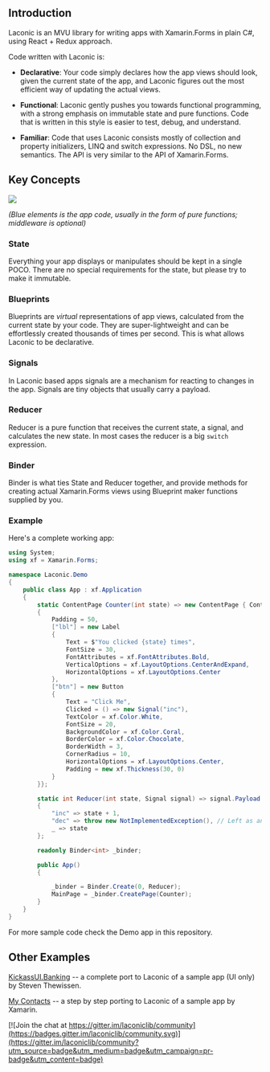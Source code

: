 ## Introduction

Laconic is an MVU library for writing apps with Xamarin.Forms in
 plain C#, using React + Redux approach.

Code written with Laconic is:

- **Declarative**: Your code simply declares how the
app views should look, given the current state of the app, 
and Laconic figures out the most efficient way of updating 
the actual views.

- **Functional**: Laconic gently pushes you towards functional programming,
with a strong emphasis on immutable state and pure functions. 
Code that is written in this style is easier to test, debug, and understand.

- **Familiar**: Code that uses Laconic consists
mostly of collection and property initializers, LINQ and switch expressions.
No DSL, no new semantics. The API is very similar to the API of Xamarin.Forms.

## Key Concepts

<div style="max-width:369px;max-height:669px;">
    <img src="assets/flow-with-middleware.png">
</div>

_(Blue elements is the app code, usually in the form of pure functions; middleware is optional)_

### State

Everything your app displays or manipulates should be kept in a single POCO. 
There are no special requirements for the state, but please try to
make it immutable.

### Blueprints

Blueprints are _virtual_ representations of app views, 
calculated from the current state by your code.
They are super-lightweight and can be effortlessly 
created thousands of times per second. This is what
allows Laconic to be declarative.

### Signals

In Laconic based apps signals are a mechanism for reacting to changes
in the app. Signals are tiny objects that usually carry a payload.

### Reducer

Reducer is a pure function that receives the current state, a signal,
and calculates the new state. In most cases the reducer is a big
`switch` expression.

### Binder

Binder is what ties State and Reducer together, and provide methods for creating
actual Xamarin.Forms views using Blueprint maker functions supplied by you. 

### Example

Here's a complete working app:

``` csharp
using System;
using xf = Xamarin.Forms;

namespace Laconic.Demo
{
    public class App : xf.Application
    {
        static ContentPage Counter(int state) => new ContentPage { Content = new StackLayout
        {
            Padding = 50,
            ["lbl"] = new Label
            {
                Text = $"You clicked {state} times",
                FontSize = 30,
                FontAttributes = xf.FontAttributes.Bold,
                VerticalOptions = xf.LayoutOptions.CenterAndExpand,
                HorizontalOptions = xf.LayoutOptions.Center
            },
            ["btn"] = new Button
            {
                Text = "Click Me",
                Clicked = () => new Signal("inc"),
                TextColor = xf.Color.White,
                FontSize = 20,
                BackgroundColor = xf.Color.Coral,
                BorderColor = xf.Color.Chocolate,
                BorderWidth = 3,
                CornerRadius = 10,
                HorizontalOptions = xf.LayoutOptions.Center,
                Padding = new xf.Thickness(30, 0)
            }
        }};

        static int Reducer(int state, Signal signal) => signal.Payload switch
        {
            "inc" => state + 1,
            "dec" => throw new NotImplementedException(), // Left as an exercise for the reader
            _ => state
        };

        readonly Binder<int> _binder;

        public App()
        {

            _binder = Binder.Create(0, Reducer);
            MainPage = _binder.CreatePage(Counter);
        }
    }
}
```

For more sample code check the Demo app in this repository.

## Other Examples

[KickassUI.Banking](https://github.com/shirshov/KickassUI.Banking) -- a complete port
to Laconic of a sample app (UI only) by Steven Thewissen.

[My Contacts](https://github.com/shirshov/app-contacts) -- a step by step porting
to Laconic of a sample app by Xamarin.


[![Join the chat at https://gitter.im/laconiclib/community](https://badges.gitter.im/laconiclib/community.svg)](https://gitter.im/laconiclib/community?utm_source=badge&utm_medium=badge&utm_campaign=pr-badge&utm_content=badge)

